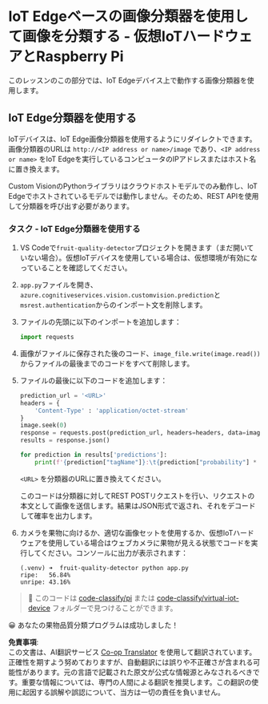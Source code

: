 <!--
CO_OP_TRANSLATOR_METADATA:
{
  "original_hash": "50151d9f9dce2801348a93880ef16d86",
  "translation_date": "2025-08-24T21:47:56+00:00",
  "source_file": "4-manufacturing/lessons/3-run-fruit-detector-edge/single-board-computer.md",
  "language_code": "ja"
}
-->
# IoT Edgeベースの画像分類器を使用して画像を分類する - 仮想IoTハードウェアとRaspberry Pi

このレッスンのこの部分では、IoT Edgeデバイス上で動作する画像分類器を使用します。

## IoT Edge分類器を使用する

IoTデバイスは、IoT Edge画像分類器を使用するようにリダイレクトできます。画像分類器のURLは `http://<IP address or name>/image` であり、`<IP address or name>` をIoT Edgeを実行しているコンピュータのIPアドレスまたはホスト名に置き換えます。

Custom VisionのPythonライブラリはクラウドホストモデルでのみ動作し、IoT Edgeでホストされているモデルでは動作しません。そのため、REST APIを使用して分類器を呼び出す必要があります。

### タスク - IoT Edge分類器を使用する

1. VS Codeで`fruit-quality-detector`プロジェクトを開きます（まだ開いていない場合）。仮想IoTデバイスを使用している場合は、仮想環境が有効になっていることを確認してください。

1. `app.py`ファイルを開き、`azure.cognitiveservices.vision.customvision.prediction`と`msrest.authentication`からのインポート文を削除します。

1. ファイルの先頭に以下のインポートを追加します：

    ```python
    import requests
    ```

1. 画像がファイルに保存された後のコード、`image_file.write(image.read())`からファイルの最後までのコードをすべて削除します。

1. ファイルの最後に以下のコードを追加します：

    ```python
    prediction_url = '<URL>'
    headers = {
        'Content-Type' : 'application/octet-stream'
    }
    image.seek(0)
    response = requests.post(prediction_url, headers=headers, data=image)
    results = response.json()
    
    for prediction in results['predictions']:
        print(f'{prediction["tagName"]}:\t{prediction["probability"] * 100:.2f}%')
    ```

    `<URL>` を分類器のURLに置き換えてください。

    このコードは分類器に対してREST POSTリクエストを行い、リクエストの本文として画像を送信します。結果はJSON形式で返され、それをデコードして確率を出力します。

1. カメラを果物に向けるか、適切な画像セットを使用するか、仮想IoTハードウェアを使用している場合はウェブカメラに果物が見える状態でコードを実行してください。コンソールに出力が表示されます：

    ```output
    (.venv) ➜  fruit-quality-detector python app.py
    ripe:   56.84%
    unripe: 43.16%
    ```

> 💁 このコードは [code-classify/pi](../../../../../4-manufacturing/lessons/3-run-fruit-detector-edge/code-classify/pi) または [code-classify/virtual-iot-device](../../../../../4-manufacturing/lessons/3-run-fruit-detector-edge/code-classify/virtual-iot-device) フォルダーで見つけることができます。

😀 あなたの果物品質分類プログラムは成功しました！

**免責事項**:  
この文書は、AI翻訳サービス [Co-op Translator](https://github.com/Azure/co-op-translator) を使用して翻訳されています。正確性を期すよう努めておりますが、自動翻訳には誤りや不正確さが含まれる可能性があります。元の言語で記載された原文が公式な情報源とみなされるべきです。重要な情報については、専門の人間による翻訳を推奨します。この翻訳の使用に起因する誤解や誤認について、当方は一切の責任を負いません。